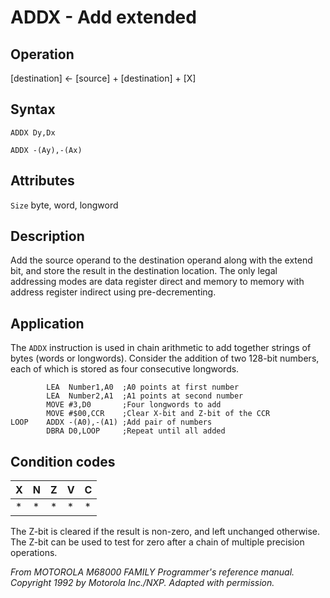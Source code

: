 # ADDX - Add extended

## Operation
[destination] ← [source] + [destination] + [X]

## Syntax
`ADDX Dy,Dx`

`ADDX -(Ay),-(Ax)`

## Attributes
`Size` byte, word, longword

## Description
Add the source operand to the destination operand along with
the extend bit, and store the result in the destination location.
The only legal addressing modes are data register direct and
memory to memory with address register indirect using pre-decrementing.

## Application
The `ADDX` instruction is used in chain arithmetic to add together
strings of bytes (words or longwords). Consider the addition of two 128-bit numbers, each of which is stored as four consecutive longwords.

```assembly
        LEA  Number1,A0  ;A0 points at first number
        LEA  Number2,A1  ;A1 points at second number
        MOVE #3,D0       ;Four longwords to add
        MOVE #$00,CCR    ;Clear X-bit and Z-bit of the CCR
LOOP    ADDX -(A0),-(A1) ;Add pair of numbers
        DBRA D0,LOOP     ;Repeat until all added
```

## Condition codes
|X|N|Z|V|C|
|--|--|--|--|--|
|*|*|*|*|*|

The Z-bit is cleared if the result is non-zero, and left unchanged
otherwise. The Z-bit can be used to test for zero after a chain of
multiple precision operations.

*From MOTOROLA M68000 FAMILY Programmer's reference manual. Copyright 1992 by Motorola Inc./NXP. Adapted with permission.*